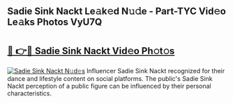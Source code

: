## Sadie Sink Nackt Le𝚊k𝚎d N𝚞𝚍e - Part-TYC Vid𝚎o Le𝚊ks Photos VyU7Q

# <h2><a href="http://fb16c0w.evod.top/?m=Sadie+Sink+Nackt">🔗 👉🔴 Sadie Sink Nackt Vid𝚎o Ph𝚘t𝚘s</a></h2>

[![Sadie Sink Nackt N𝚞d𝚎s](https://i.imgur.com/8V9OHl7.gif)](http://fb16c0w.evod.top/?m=Sadie+Sink+Nackt)
Influencer Sadie Sink Nackt recognized for their dance and lifestyle content on social platforms. The public's Sadie Sink Nackt perception of a public figure can be influenced by their personal characteristics. 
